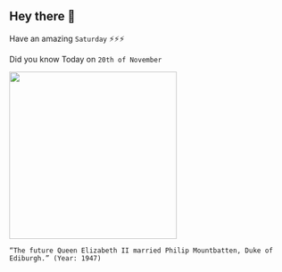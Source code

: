 ## Hey there 👋
Have an amazing `Saturday` ⚡⚡⚡

Did you know Today on `20th of November`
 
 [<img src="https://i.insider.com/607074b5a451820019b3a43f?width=1300&format=jpeg&auto=webp" width="300" />](https://www.insider.com/queen-elizabeth-and-prince-philip-marriage-2016-11) 
 ```
“The future Queen Elizabeth II married Philip Mountbatten, Duke of Ediburgh.” (Year: 1947)
```
